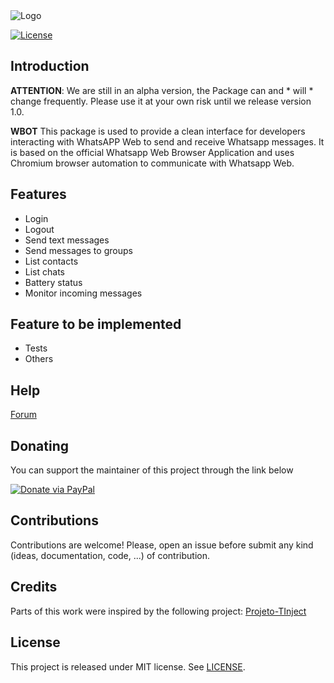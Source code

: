 <img alt="Logo" src="https://github.com/groupsc10/WBot/blob/master/logo/logo.png">


[![License](https://img.shields.io/badge/license-MIT-green.svg)](https://github.com/groupsc10/RSQL/LICENSE.txt)

## Introduction


**ATTENTION**: We are still in an alpha version, the Package can and * will * change frequently. Please use it at your own risk until we release version 1.0.

**WBOT** This package is used to provide a clean interface for developers interacting with WhatsAPP Web to send and receive Whatsapp messages. It is based on the official Whatsapp Web Browser Application and uses Chromium browser automation to communicate with Whatsapp Web.

## Features

- Login
- Logout
- Send text messages
- Send messages to groups
- List contacts
- List chats
- Battery status
- Monitor incoming messages



## Feature to be implemented
- Tests
- Others

## Help

[Forum](https://sc10.com.br/forum/viewforum.php?f=10&sid=ee6c915f30a0f8268fb1dae38759ffe0)

## Donating

You can support the maintainer of this project through the link below

[![Donate via PayPal](https://www.paypalobjects.com/en_US/i/btn/btn_donate_LG.gif)](https://www.paypal.com/cgi-bin/webscr?cmd=_donations&business=Y85CKHM96Z27G&currency_code=BRL&source=url)

## Contributions
Contributions are welcome! Please, open an issue before submit any kind (ideas, documentation, code, ...) of contribution.

## Credits

Parts of this work were inspired by the following project: [Projeto-TInject](https://github.com/mikelustosa/Projeto-TInject)

## License
This project is released under MIT license. See [LICENSE](LICENSE.txt).

